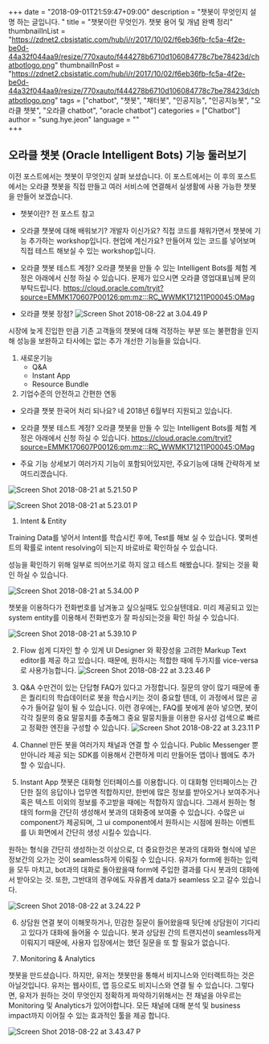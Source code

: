 +++
date = "2018-09-01T21:59:47+09:00"
description = "챗봇이 무엇인지 설명 하는 글입니다. "
title = "챗봇이란 무엇인가. 챗봇 용어 및 개념 완벽 정리"
thumbnailInList = "https://zdnet2.cbsistatic.com/hub/i/r/2017/10/02/f6eb36fb-fc5a-4f2e-be0d-44a32f044aa9/resize/770xauto/f444278b6710d106084778c7be78423d/chatbotlogo.png"
thumbnailInPost = "https://zdnet2.cbsistatic.com/hub/i/r/2017/10/02/f6eb36fb-fc5a-4f2e-be0d-44a32f044aa9/resize/770xauto/f444278b6710d106084778c7be78423d/chatbotlogo.png"
tags = ["chatbot", "챗봇", "채터봇", "인공지능", "인공지능봇", "오라클 챗봇", "오라클 chatbot", "oracle chatbot"]
categories = ["Chatbot"]
author = "sung.hye.jeon"
language = ""  
+++


## 오라클 챗봇 (Oracle Intelligent Bots) 기능 둘러보기


이전 포스트에서는 챗봇이 무엇인지 살펴 보셨습니다. 이 포스트에서는 이 후의 포스트에서는 오라클 챗봇을 직접 만들고 여러 서비스에 연결해서 실생활에 사용 가능한 챗봇을 만들어 보겠습니다. 

- 챗봇이란?
전 포스트 참고

- 오라클 챗봇에 대해 배워보기? 
개발자 이신가요? 직접 코드를 채워가면서 챗봇에 기능 추가하는 workshop입니다. 
현업에 계신가요? 만들어져 있는 코드를 넣어보며 직접 테스트 해보실 수 있는 workshop입니다. 

- 오라클 챗봇 테스트 계정? 
오라클 챗봇을 만들 수 있는 Intelligent Bots를 체험 계정은 아래에서 신청 하실 수 있습니다. 문제가 있으시면 오라클 영업대표님께 문의부탁드립니다. 
https://cloud.oracle.com/tryit?source=EMMK170607P00126:pm:mz:::RC_WWMK171211P00045:OMag


- 오라클 챗봇 장점? 
![Screen Shot 2018-08-22 at 3.04.49 P](https://oracloud-kr-teamrepo.github.io/2018/chatbot_image_repo/15347473059168/Screen%20Shot%202018-08-22%20at%203.04.49%20PM.png)

시장에 늦게 진입한 만큼 기존 고객들의 챗봇에 대해 걱정하는 부분 또는 불편함을 인지해 성능을 보완하고 타사에는 없는 추가 개선한 기능들을 있습니다.
1. 새로운기능
    - Q&A
    - Instant App 
    - Resource Bundle
2. 기업수준의 안전하고 간편한 연동

- 오라클 챗봇 한국어 처리 되나요?
네 2018년 6월부터 지원되고 있습니다. 

- 오라클 챗봇 테스트 계정? 
오라클 챗봇을 만들 수 있는 Intelligent Bots를 체험 계정은 아래에서 신청 하실 수 있습니다. 
https://cloud.oracle.com/tryit?source=EMMK170607P00126:pm:mz:::RC_WWMK171211P00045:OMag

- 주요 기능 상세보기 
여러가지 기능이 포함되어있지만, 주요기능에 대해 간략하게 보여드리겠습니다.

![Screen Shot 2018-08-21 at 5.21.50 P](https://oracloud-kr-teamrepo.github.io/2018/chatbot_image_repo/15347473059168/Screen%20Shot%202018-08-21%20at%205.21.50%20PM.png)

![Screen Shot 2018-08-21 at 5.23.01 P](https://oracloud-kr-teamrepo.github.io/2018/chatbot_image_repo/15347473059168/Screen%20Shot%202018-08-21%20at%205.23.01%20PM.png)


1. Intent & Entity 

Training Data를 넣어서 Intent를 학습시킨 후에, Test를 해보 실 수 있습니다. 몇퍼센트의 확률로 intent resolving이 되는지 바로바로 확인하실 수 있습니다. 

성능을 확인하기 위해 일부로 띄어쓰기로 하지 않고 테스트 해봤습니다. 잘되는 것을 확인 하실 수 있습니다.

![Screen Shot 2018-08-21 at 5.34.00 P](https://oracloud-kr-teamrepo.github.io/2018/chatbot_image_repo/15347473059168/Screen%20Shot%202018-08-21%20at%205.34.00%20PM.png)

챗봇을 이용하다가 전화번호를 남겨놓고 싶으실때도 있으실텐데요. 미리 제공되고 있는 system entity를 이용해서 전화번호가 잘 파싱되는것을 확인 하실 수 있습니다. 

![Screen Shot 2018-08-21 at 5.39.10 P](https://oracloud-kr-teamrepo.github.io/2018/chatbot_image_repo/15347473059168/Screen%20Shot%202018-08-21%20at%205.39.10%20PM.png)

2. Flow 
쉽게 디자인 할 수 있게 UI Designer 와 확장성을 고려한 Markup Text editor를 제공 하고 있습니다. 때문에, 원하시는 적합한 때에 두가지를 vice-versa로 사용가능합니다. 
![Screen Shot 2018-08-22 at 3.23.46 P](https://oracloud-kr-teamrepo.github.io/2018/chatbot_image_repo/15347473059168/Screen%20Shot%202018-08-22%20at%203.23.46%20PM.png)


3. Q&A
수만건이 있는 단답형 FAQ가 있다고 가정합니다. 질문의 양이 많기 때문에 좋은 퀄리티의 학습데이터로 봇을 학습시키는 것이 중요할 텐데, 이 과정에서  많은 공수가 들어갈 일이 될 수 있습니다. 이런 경우에는, FAQ를 봇에게 쏟아 넣으면, 봇이 각각 질문의 중요 말뭉치를 추출해그 중요 말뭉치들을 이용한 유사성 검색으로 빠르고 정확한 엔진을 구성할 수 있습니다. 
![Screen Shot 2018-08-22 at 3.23.11 P](https://oracloud-kr-teamrepo.github.io/2018/chatbot_image_repo/15347473059168/Screen%20Shot%202018-08-22%20at%203.23.11%20PM.png)

4. Channel 
만든 봇을 여러가지 채널과 연결 할 수 있습니다. Public Messenger 뿐만아니라 제공 되는 SDK를 이용해서 간편하게 미리 만들어둔 앱이나 웹에도 추가 할 수 있습니다. 

5. Instant App 
챗봇은 대화형 인터페이스를 이용합니다. 이 대화형 인터페이스는 간단한 질의 응답이나 업무엔 적합하지만, 한번에 많은 정보를 받아오거나 보여주거나 혹은 텍스트 이외의 정보를 주고받을 때에는 적합하지 않습니다. 그래서 원하는 형태의 form을 간단히 생성해서 봇과의 대화중에 보여줄 수 있습니다. 수많은 ui component가 제공되며, 그 ui component에서 원하시는 시점에 원하는 이벤트를 Ui 화면에서 간단히 생성 시킬수 있습니다. 

원하는 형식을 간단히 생성하는것 이상으로, 더 중요한것은 봇과의 대화와 형식에 넣은 정보간의 오가는 것이 seamless하게 이뤄질 수 있습니다. 유저가 form에 원하는 입력을 모두 마치고, bot과의 대화로 돌아왔을때 form에 주입한 결과를 다시 봇과의 대화에서 받아오는 것. 또한, 그반대의 경우에도 자유롭게 data가 seamless 오고 갈수 있습니다. 

![Screen Shot 2018-08-22 at 3.24.22 P](https://oracloud-kr-teamrepo.github.io/2018/chatbot_image_repo/15347473059168/Screen%20Shot%202018-08-22%20at%203.24.22%20PM.png)

6. 상담원 연결 
봇이 이해못하거나, 민감한 질문이 들어왔을때 뒷단에 상담원이 기다리고 있다가 대화에 들어올 수 있습니다. 봇과 상담원 간의 트랜지션이 seamless하게 이뤄지기 때문에, 사용자 입장에서는 했던 질문을 또 할 필요가 없습니다.

7. Monitoring & Analytics 

챗봇을 만드셨습니다. 하지만, 유저는 챗봇만을 통해서 비지니스와 인터랙트하는 것은 아닐것입니다. 유저는 웹사이트, 앱 등으로도 비지니스와 연결 될 수 있습니다. 그렇다면, 유저가 원하는 것이 무엇인지 정확하게 파악하기위해서는 전 채널을 아우르는 Monitoring 및 Analytics가 있어야합니다. 모든 채널에 대해 분석 및 business impact까지 이어질 수 있는 효과적인 툴을 제공 합니다. 

![Screen Shot 2018-08-22 at 3.43.47 P](https://oracloud-kr-teamrepo.github.io/2018/chatbot_image_repo/15347473059168/Screen%20Shot%202018-08-22%20at%203.43.47%20PM.png)



